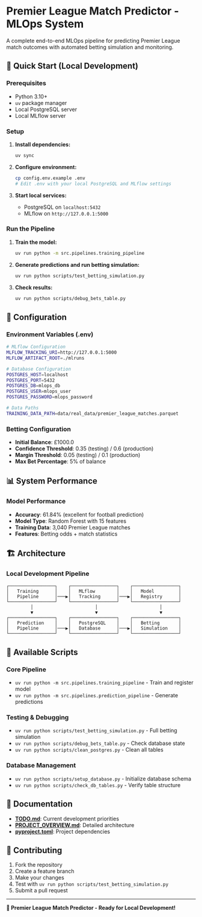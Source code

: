 # Premier League Match Predictor - MLOps System

A complete end-to-end MLOps pipeline for predicting Premier League match outcomes with automated betting simulation and monitoring.

## 🚀 **Quick Start (Local Development)**

### **Prerequisites**
- Python 3.10+
- `uv` package manager
- Local PostgreSQL server
- Local MLflow server

### **Setup**
1. **Install dependencies:**
   ```bash
   uv sync
   ```

2. **Configure environment:**
   ```bash
   cp config.env.example .env
   # Edit .env with your local PostgreSQL and MLflow settings
   ```

3. **Start local services:**
   - PostgreSQL on `localhost:5432`
   - MLflow on `http://127.0.0.1:5000`

### **Run the Pipeline**
1. **Train the model:**
   ```bash
   uv run python -m src.pipelines.training_pipeline
   ```

2. **Generate predictions and run betting simulation:**
   ```bash
   uv run python scripts/test_betting_simulation.py
   ```

3. **Check results:**
   ```bash
   uv run python scripts/debug_bets_table.py
   ```

## 🔧 **Configuration**

### **Environment Variables (.env)**
```bash
# MLflow Configuration
MLFLOW_TRACKING_URI=http://127.0.0.1:5000
MLFLOW_ARTIFACT_ROOT=./mlruns

# Database Configuration
POSTGRES_HOST=localhost
POSTGRES_PORT=5432
POSTGRES_DB=mlops_db
POSTGRES_USER=mlops_user
POSTGRES_PASSWORD=mlops_password

# Data Paths
TRAINING_DATA_PATH=data/real_data/premier_league_matches.parquet
```

### **Betting Configuration**
- **Initial Balance**: £1000.0
- **Confidence Threshold**: 0.35 (testing) / 0.6 (production)
- **Margin Threshold**: 0.05 (testing) / 0.1 (production)
- **Max Bet Percentage**: 5% of balance

## 📊 **System Performance**

### **Model Performance**
- **Accuracy**: 61.84% (excellent for football prediction)
- **Model Type**: Random Forest with 15 features
- **Training Data**: 3,040 Premier League matches
- **Features**: Betting odds + match statistics

## 🏗️ **Architecture**

### **Local Development Pipeline**
```
┌─────────────────┐    ┌─────────────────┐    ┌─────────────────┐
│   Training      │    │   MLflow        │    │   Model         │
│   Pipeline      │───▶│   Tracking      │───▶│   Registry      │
└─────────────────┘    └─────────────────┘    └─────────────────┘
         │                       │                       │
         ▼                       ▼                       ▼
┌─────────────────┐    ┌─────────────────┐    ┌─────────────────┐
│   Prediction    │    │   PostgreSQL    │    │   Betting       │
│   Pipeline      │───▶│   Database      │───▶│   Simulation    │
└─────────────────┘    └─────────────────┘    └─────────────────┘
```

## 📝 **Available Scripts**

### **Core Pipeline**
- `uv run python -m src.pipelines.training_pipeline` - Train and register model
- `uv run python -m src.pipelines.prediction_pipeline` - Generate predictions

### **Testing & Debugging**
- `uv run python scripts/test_betting_simulation.py` - Full betting simulation
- `uv run python scripts/debug_bets_table.py` - Check database state
- `uv run python scripts/clean_postgres.py` - Clean all tables

### **Database Management**
- `uv run python scripts/setup_database.py` - Initialize database schema
- `uv run python scripts/check_db_tables.py` - Verify table structure

## 📄 **Documentation**

- **[TODO.md](TODO.md)**: Current development priorities
- **[PROJECT_OVERVIEW.md](PROJECT_OVERVIEW.md)**: Detailed architecture
- **[pyproject.toml](pyproject.toml)**: Project dependencies

## 🤝 **Contributing**

1. Fork the repository
2. Create a feature branch
3. Make your changes
4. Test with `uv run python scripts/test_betting_simulation.py`
5. Submit a pull request

---

**🎉 Premier League Match Predictor - Ready for Local Development!**
